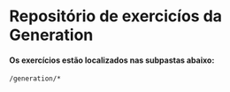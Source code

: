 # Repositório de exercicíos da Generation
#### Os exercícios estão localizados nas subpastas abaixo:
```
/generation/*
```
